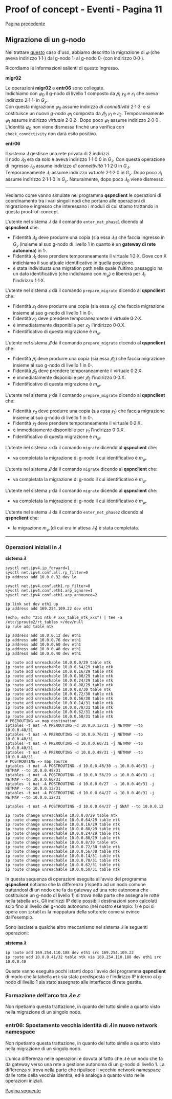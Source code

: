 # Proof of concept - Eventi - Pagina 11

[Pagina precedente](Eventi10.md)

## Migrazione di un g-nodo

Nel trattare [questo](UseCases15.md) caso d'uso, abbiamo descritto la migrazione di *𝜑* (che aveva
indirizzo 1·1·) dal g-nodo 1· al g-nodo 0· (con indirizzo 0·0·).

Ricordiamo le informazioni salienti di questo ingresso.

**migr02**

Le operazioni **migr02** e **entr06** sono collegate.  
Indichiamo con *𝜑<sub>0</sub>* il g-nodo di livello 1 composto da *𝛽<sub>1</sub>* *𝛾<sub>0</sub>* e *𝜀<sub>1</sub>*
che aveva indirizzo 2·1·1· in *G<sub>𝛾</sub>*.  
Con questa migrazione *𝜑<sub>0</sub>* assume indirizzo *di connettività* 2·1·3· e si costituisce un
*nuovo g-nodo* *𝜑<sub>1</sub>* composto da *𝛽<sub>3</sub>* *𝛾<sub>1</sub>* e *𝜀<sub>2</sub>*.
Temporaneamente *𝜑<sub>1</sub>* assume indirizzo *virtuale* 2·0·2·. Dopo poco *𝜑<sub>1</sub>* assume
indirizzo 2·0·0·.  
L'identità *𝜑<sub>0</sub>* non viene dismessa finché una verifica con `check_connectivity` non darà
esito positivo.

**entr06**

Il sistema *𝜆* gestisce una rete privata di 2 indirizzi.  
Il nodo *𝜆<sub>0</sub>* era da solo e aveva indirizzo 1·1·0·0 in *G<sub>𝜆</sub>*. Con questa operazione
di ingresso *𝜆<sub>0</sub>* assume indirizzo *di connettività* 1·1·2·0 in *G<sub>𝜆</sub>*. Temporaneamente
*𝜆<sub>1</sub>* assume indirizzo *virtuale* 2·1·2·0 in *G<sub>𝛾</sub>*. Dopo poco *𝜆<sub>1</sub>* assume
indirizzo 2·1·1·0 in *G<sub>𝛾</sub>*. Naturalmente, dopo poco *𝜆<sub>0</sub>* viene dismesso.

----

Vediamo come vanno simulate nel programma **qspnclient** le operazioni di coordinamento tra i vari
singoli nodi che portano alle operazioni di migrazione e ingresso che interessano i moduli di cui stiamo
trattando in questa proof-of-concept.

L'utente nel sistema *𝜆* dà il comando `enter_net_phase1` dicendo al **qspnclient** che:
*   l'identità *𝜆<sub>0</sub>* deve produrre una copia (sia essa *𝜆<sub>1</sub>*) che faccia
    ingresso in *G<sub>𝛾</sub>* (insieme al suo g-nodo di livello 1 in quanto è un **gateway di rete autonoma**) in 1·.
*   l'identità *𝜆<sub>1</sub>* deve prendere temporaneamente il virtuale 1·2·X. Dove con X indichiamo
    il suo attuale identificativo in quella posizione.
*   è stata individuata una migration path nella quale l'ultimo passaggio ha un dato identificativo
    (che indichiamo con *m<sub>𝜑</sub>*) e libererà per *𝜆<sub>1</sub>* l'indirizzo 1·1·X.

L'utente nel sistema *𝜀* dà il comando `prepare_migrate` dicendo al **qspnclient** che:
*   l'identità *𝜀<sub>1</sub>* deve produrre una copia (sia essa *𝜀<sub>2</sub>*) che faccia
    migrazione insieme al suo g-nodo di livello 1 in 0·.
*   l'identità *𝜀<sub>2</sub>* deve prendere temporaneamente il virtuale 0·2·X.
*   è immediatamente disponibile per *𝜀<sub>2</sub>* l'indirizzo 0·0.X.
*   l'identificativo di questa migrazione è *m<sub>𝜑</sub>*.

L'utente nel sistema *𝛽* dà il comando `prepare_migrate` dicendo al **qspnclient** che:
*   l'identità *𝛽<sub>1</sub>* deve produrre una copia (sia essa *𝛽<sub>3</sub>*) che faccia
    migrazione insieme al suo g-nodo di livello 1 in 0·.
*   l'identità *𝛽<sub>3</sub>* deve prendere temporaneamente il virtuale 0·2·X.
*   è immediatamente disponibile per *𝛽<sub>3</sub>* l'indirizzo 0·0.X.
*   l'identificativo di questa migrazione è *m<sub>𝜑</sub>*.

L'utente nel sistema *𝛾* dà il comando `prepare_migrate` dicendo al **qspnclient** che:
*   l'identità *𝛾<sub>0</sub>* deve produrre una copia (sia essa *𝛾<sub>1</sub>*) che faccia
    migrazione insieme al suo g-nodo di livello 1 in 0·.
*   l'identità *𝛾<sub>1</sub>* deve prendere temporaneamente il virtuale 0·2·X.
*   è immediatamente disponibile per *𝛾<sub>1</sub>* l'indirizzo 0·0.X.
*   l'identificativo di questa migrazione è *m<sub>𝜑</sub>*.

L'utente nel sistema *𝜀* dà il comando `migrate` dicendo al **qspnclient** che:
*   va completata la migrazione di g-nodo il cui identificativo è *m<sub>𝜑</sub>*.

L'utente nel sistema *𝛽* dà il comando `migrate` dicendo al **qspnclient** che:
*   va completata la migrazione di g-nodo il cui identificativo è *m<sub>𝜑</sub>*.

L'utente nel sistema *𝛾* dà il comando `migrate` dicendo al **qspnclient** che:
*   va completata la migrazione di g-nodo il cui identificativo è *m<sub>𝜑</sub>*.

L'utente nel sistema *𝜆* dà il comando `enter_net_phase2` dicendo al **qspnclient** che:
*   la migrazione *m<sub>𝜑</sub>* (di cui era in attesa *𝜆<sub>1</sub>*) è stata completata.

----

### Operazioni iniziali in *𝜆*

**sistema 𝜆**
```
sysctl net.ipv4.ip_forward=1
sysctl net.ipv4.conf.all.rp_filter=0
ip address add 10.0.0.32 dev lo

sysctl net.ipv4.conf.eth1.rp_filter=0
sysctl net.ipv4.conf.eth1.arp_ignore=1
sysctl net.ipv4.conf.eth1.arp_announce=2

ip link set dev eth1 up
ip address add 169.254.109.22 dev eth1

(echo; echo "251 ntk # xxx_table_ntk_xxx") | tee -a /etc/iproute2/rt_tables >/dev/null
ip rule add table ntk

ip address add 10.0.0.12 dev eth1
ip address add 10.0.0.76 dev eth1
ip address add 10.0.0.60 dev eth1
ip address add 10.0.0.48 dev eth1
ip address add 10.0.0.40 dev eth1

ip route add unreachable 10.0.0.0/29 table ntk
ip route add unreachable 10.0.0.64/29 table ntk
ip route add unreachable 10.0.0.16/29 table ntk
ip route add unreachable 10.0.0.80/29 table ntk
ip route add unreachable 10.0.0.24/29 table ntk
ip route add unreachable 10.0.0.88/29 table ntk
ip route add unreachable 10.0.0.8/30 table ntk
ip route add unreachable 10.0.0.72/30 table ntk
ip route add unreachable 10.0.0.56/30 table ntk
ip route add unreachable 10.0.0.14/31 table ntk
ip route add unreachable 10.0.0.78/31 table ntk
ip route add unreachable 10.0.0.62/31 table ntk
ip route add unreachable 10.0.0.50/31 table ntk
# PREROUTING => map destination
iptables -t nat -A PREROUTING -d 10.0.0.12/31 -j NETMAP --to 10.0.0.40/31
iptables -t nat -A PREROUTING -d 10.0.0.76/31 -j NETMAP --to 10.0.0.40/31
iptables -t nat -A PREROUTING -d 10.0.0.60/31 -j NETMAP --to 10.0.0.40/31
iptables -t nat -A PREROUTING -d 10.0.0.48/31 -j NETMAP --to 10.0.0.40/31
# POSTROUTING => map source
iptables -t nat -A POSTROUTING -d 10.0.0.48/30 -s 10.0.0.40/31 -j NETMAP --to 10.0.0.48/31
iptables -t nat -A POSTROUTING -d 10.0.0.56/29 -s 10.0.0.40/31 -j NETMAP --to 10.0.0.60/31
iptables -t nat -A POSTROUTING -d 10.0.0.0/27  -s 10.0.0.40/31 -j NETMAP --to 10.0.0.12/31
iptables -t nat -A POSTROUTING -d 10.0.0.64/27 -s 10.0.0.40/31 -j NETMAP --to 10.0.0.12/31

iptables -t nat -A POSTROUTING -d 10.0.0.64/27 -j SNAT --to 10.0.0.12

ip route change unreachable 10.0.0.0/29 table ntk
ip route change unreachable 10.0.0.64/29 table ntk
ip route change unreachable 10.0.0.16/29 table ntk
ip route change unreachable 10.0.0.80/29 table ntk
ip route change unreachable 10.0.0.24/29 table ntk
ip route change unreachable 10.0.0.88/29 table ntk
ip route change unreachable 10.0.0.8/30 table ntk
ip route change unreachable 10.0.0.72/30 table ntk
ip route change unreachable 10.0.0.56/30 table ntk
ip route change unreachable 10.0.0.14/31 table ntk
ip route change unreachable 10.0.0.78/31 table ntk
ip route change unreachable 10.0.0.62/31 table ntk
ip route change unreachable 10.0.0.50/31 table ntk
```

In questa sequenza di operazioni eseguita all'avvio del programma **qspnclient** notiamo
che la differenza (rispetto ad un nodo comune trattandosi di un nodo che fa da gateway ad una rete
autonoma che costituisce un g-nodo di livello 1) si trova nella parte che assegna le rotte
nella tabella `ntk`. Gli indirizzi IP delle possibili destinazioni sono calcolati solo
fino al livello del g-nodo autonomo (nel nostro esempio: 1) e poi si opera con `iptables`
la mappatura della sottorete come si evince dall'esempio.

Sono lasciate a qualche altro meccanismo nel sistema *𝜆* le seguenti operazioni:

**sistema 𝜆**
```
ip route add 169.254.110.188 dev eth1 src 169.254.109.22
ip route add 10.0.0.41/32 table ntk via 169.254.110.188 dev eth1 src 10.0.0.40
```

Queste vanno eseguite pochi istanti dopo l'avvio del programma **qspnclient** di modo che la
tabella `ntk` sia stata predisposta e l'indirizzo IP interno al g-nodo di livello 1 sia
stato assegnato alle interfacce di rete gestite.

### Formazione dell'arco tra *𝜆* e *𝜀*

Non ripetiamo questa trattazione, in quanto del tutto simile a quanto visto nella migrazione di un singolo nodo.

### entr06: Spostamento vecchia identità di *𝜆* in nuovo network namespace

Non ripetiamo questa trattazione, in quanto del tutto simile a quanto visto nella migrazione di un singolo nodo.

L'unica differenza nelle operazioni è dovuta al fatto che *𝜆* è un nodo che fa da gateway
verso una rete a gestione autonoma di un g-nodo di livello 1. La differenza si trova nella parte che
ripulisce il vecchio network namespace dalle rotte della vecchia identità, ed è analoga a quanto visto
nelle operazioni iniziali.



[Pagina seguente](Eventi12.md)

